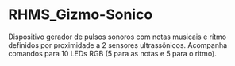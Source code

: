 # RHMS_Gizmo-Sonico
Dispositivo gerador de pulsos sonoros com notas musicais e rítmo definidos por proximidade a 2 sensores ultrassônicos. Acompanha comandos para 10 LEDs RGB (5 para as notas e 5 para o ritmo).
